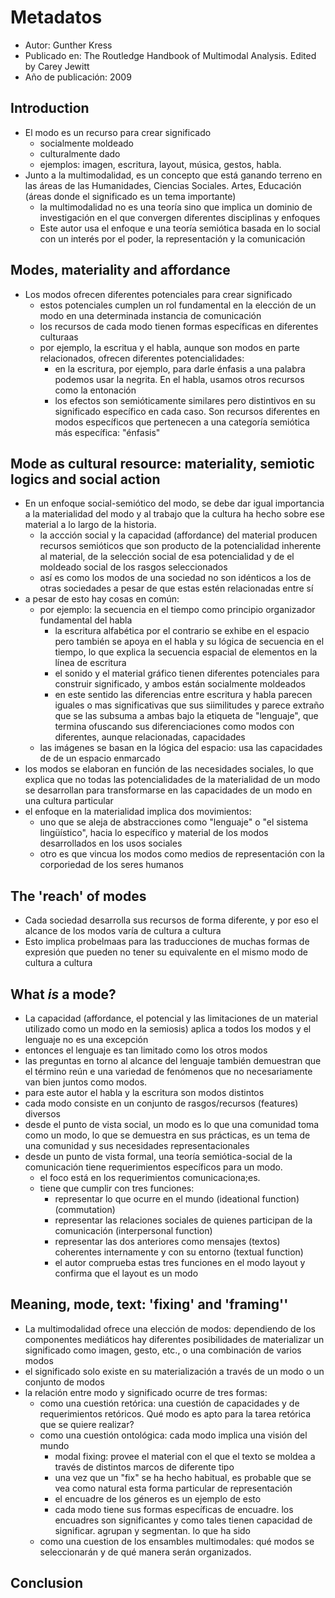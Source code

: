 # Metadatos
- Autor: Gunther Kress
- Publicado en: The Routledge Handbook of Multimodal Analysis. Edited by Carey Jewitt
- Año de publicación: 2009

## Introduction
- El modo es un recurso para crear significado
	- socialmente moldeado
	- culturalmente dado
	- ejemplos: imagen, escritura, layout, música, gestos, habla.
- Junto a la multimodalidad, es un concepto que está ganando terreno en las áreas de las Humanidades, Ciencias Sociales. Artes, Educación (áreas donde el significado es un tema importante)
	- la multimodalidad no es una teoría sino que implica un dominio de investigación en el que convergen diferentes disciplinas y enfoques
	- Este autor usa el enfoque e una teoría semiótica basada en lo social con un interés por el poder, la representación y la comunicación
## Modes, materiality and affordance
- Los modos ofrecen diferentes potenciales para crear significado
	- estos potenciales cumplen un rol fundamental en la elección de un modo en una determinada instancia de comunicación
	- los recursos de cada modo tienen formas específicas en diferentes culturaas
	- por ejemplo, la escritua y el habla, aunque son modos en parte relacionados, ofrecen diferentes potencialidades:
		- en la escritura, por ejemplo, para darle énfasis a una palabra podemos usar la negrita. En el habla, usamos otros recursos como la entonación
		- los efectos son semióticamente similares pero distintivos en su significado específico en cada caso. Son recursos diferentes en modos específicos que pertenecen a una categoría semiótica más específica: "énfasis"
## Mode as cultural resource: materiality, semiotic logics and social action
- En un enfoque social-semiótico del modo, se debe dar igual importancia a la materialidad del modo y al trabajo que la cultura ha hecho sobre ese material a lo largo de la historia.
	- la accción social y la capacidad (affordance) del material producen recursos semióticos que son producto de la potencialidad inherente al material, de la selección social de esa potencialidad y de el moldeado social de los rasgos seleccionados
	- así es como los modos de una sociedad no son idénticos a los de otras sociedades a pesar de que estas estén relacionadas entre sí
- a pesar de esto hay cosas en común:
	-  por ejemplo: la secuencia en el tiempo como principio organizador fundamental del habla
		-  la escritura alfabética por el contrario se exhibe en el espacio pero también se apoya en el habla y su lógica de secuencia en el tiempo, lo que explica la secuencia espacial de elementos en la línea de escritura
		-  el sonido y el material gráfico tienen diferentes potenciales para construir significado, y ambos están socialmente moldeados
		-  en este sentido las diferencias entre escritura y habla parecen iguales o mas significativas que sus siimilitudes y parece extraño que se las subsuma a ambas bajo la etiqueta de "lenguaje", que termina ofuscando sus diferenciaciones como modos con diferentes, aunque relacionadas, capacidades
	-  las imágenes se basan en la lógica del espacio: usa las capacidades de de un espacio enmarcado
-  los modos se elaboran en función de las necesidades sociales, lo que explica que no todas las potencialidades de la materialidad de un modo se desarrollan para transformarse en las capacidades de un modo en una cultura particular
-  el enfoque en la materialidad implica dos movimientos:
	-  uno que se aleja de abstracciones como "lenguaje" o "el sistema lingüístico", hacia lo específico y material de los modos desarrollados en los usos sociales
	-  otro es que vincua los modos como medios de representación con la corporiedad de los seres humanos
## The 'reach' of modes
- Cada sociedad desarrolla sus recursos de forma diferente, y por eso el alcance de los modos varía de cultura a cultura
- Esto implica probelmaas para las traducciones de muchas formas de expresión que pueden no tener su equivalente en el mismo modo de cultura a cultura
## What *is* a mode?
- La capacidad (affordance, el potencial y las limitaciones de un material utilizado como un modo en la semiosis) aplica a todos los modos y el lenguaje no es una excepción
- entonces el lenguaje es tan limitado como los otros modos
- las preguntas en torno al alcance del lenguaje también demuestran que el término reún e una variedad de fenómenos que no necesariamente van bien juntos como modos. 
- para este autor el habla y la escritura son modos distintos
- cada modo consiste en un conjunto de rasgos/recursos (features) diversos 
- desde el punto de vista social, un modo es lo que una comunidad toma como un modo, lo que se demuestra en sus prácticas, es un tema de una comunidad y sus necesidades representacionales
- desde un punto de vista formal, una teoría semiótica-social de la comunicación tiene requerimientos específicos para un modo. 
	- el foco está en los requerimientos comunicaciona;es.
	- tiene que cumplir con tres funciones:
		- representar lo que ocurre en el mundo (ideational function) (commutation)
		- representar las relaciones sociales de quienes participan de la comunicación (interpersonal function)
		- representar las dos anteriores como mensajes (textos) coherentes internamente  y con su entorno (textual function)
		- el autor comprueba estas tres funciones en el modo layout y confirma que el layout es un modo
## Meaning, mode, text: 'fixing' and 'framing''
- La multimodalidad ofrece una elección de modos: dependiendo de los componentes mediáticos hay diferentes posibilidades de materializar un significado como imagen, gesto, etc., o una combinación de varios modos
- el significado solo existe en su materialización a través de un modo o un conjunto de modos
- la relación entre modo y significado ocurre de tres formas:
	- como una cuestión retórica: una cuestión de capacidades y de requerimientos retóricos. Qué modo es apto para la tarea retórica que se quiere realizar?
	- como una cuestión ontológica: cada modo implica una visión del mundo 
		- modal fixing: provee el material con el que el texto se moldea a través de distintos marcos de diferente tipo
		- una vez que un "fix" se ha hecho habitual, es probable que se vea como natural esta forma particular de representación
		- el encuadre de los géneros es un ejemplo de esto
		- cada modo tiene sus formas específicas de encuadre. los encuadres son significantes y como tales tienen capacidad de significar. agrupan y segmentan. lo que ha sido 
	- como una cuestion de los ensambles multimodales: qué modos se seleccionarán y de qué manera serán organizados. 
## Conclusion